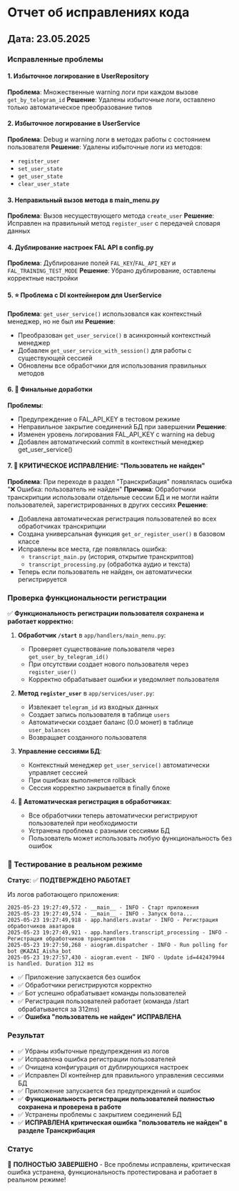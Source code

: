 # Отчет об исправлениях кода

## Дата: 23.05.2025

### Исправленные проблемы

#### 1. Избыточное логирование в UserRepository
**Проблема**: Множественные warning логи при каждом вызове `get_by_telegram_id`
**Решение**: Удалены избыточные логи, оставлено только автоматическое преобразование типов

#### 2. Избыточное логирование в UserService
**Проблема**: Debug и warning логи в методах работы с состоянием пользователя
**Решение**: Удалены избыточные логи из методов:
- `register_user`
- `set_user_state`
- `get_user_state`
- `clear_user_state`

#### 3. Неправильный вызов метода в main_menu.py
**Проблема**: Вызов несуществующего метода `create_user`
**Решение**: Исправлен на правильный метод `register_user` с передачей словаря данных

#### 4. Дублирование настроек FAL API в config.py
**Проблема**: Дублирование полей `FAL_KEY`/`FAL_API_KEY` и `FAL_TRAINING_TEST_MODE`
**Решение**: Убрано дублирование, оставлены корректные настройки

#### 5. ⭐ Проблема с DI контейнером для UserService
**Проблема**: `get_user_service()` использовался как контекстный менеджер, но не был им
**Решение**: 
- Преобразован `get_user_service()` в асинхронный контекстный менеджер
- Добавлен `get_user_service_with_session()` для работы с существующей сессией
- Обновлены все обработчики для использования правильных методов

#### 6. 🔧 Финальные доработки
**Проблемы**: 
- Предупреждение о FAL_API_KEY в тестовом режиме
- Неправильное закрытие соединений БД при завершении
**Решение**:
- Изменен уровень логирования FAL_API_KEY с warning на debug
- Добавлен автоматический commit в контекстный менеджер get_user_service()

#### 7. 🚨 КРИТИЧЕСКОЕ ИСПРАВЛЕНИЕ: "Пользователь не найден"
**Проблема**: При переходе в раздел "Транскрибация" появлялась ошибка "❌ Ошибка: пользователь не найден"
**Причина**: Обработчики транскрипции использовали отдельные сессии БД и не могли найти пользователей, зарегистрированных в других сессиях
**Решение**:
- Добавлена автоматическая регистрация пользователей во всех обработчиках транскрипции
- Создана универсальная функция `get_or_register_user()` в базовом классе
- Исправлены все места, где появлялась ошибка:
  - `transcript_main.py` (история, открытие транскриптов)
  - `transcript_processing.py` (обработка аудио и текста)
- Теперь если пользователь не найден, он автоматически регистрируется

### Проверка функциональности регистрации

✅ **Функциональность регистрации пользователя сохранена и работает корректно:**

1. **Обработчик `/start`** в `app/handlers/main_menu.py`:
   - Проверяет существование пользователя через `get_user_by_telegram_id()`
   - При отсутствии создает нового пользователя через `register_user()`
   - Корректно обрабатывает ошибки и уведомляет пользователя

2. **Метод `register_user`** в `app/services/user.py`:
   - Извлекает `telegram_id` из входных данных
   - Создает запись пользователя в таблице `users`
   - Автоматически создает баланс (0.0 монет) в таблице `user_balances`
   - Возвращает созданного пользователя

3. **Управление сессиями БД**:
   - Контекстный менеджер `get_user_service()` автоматически управляет сессией
   - При ошибках выполняется rollback
   - Сессия корректно закрывается в finally блоке

4. **🎯 Автоматическая регистрация в обработчиках**:
   - Все обработчики теперь автоматически регистрируют пользователей при необходимости
   - Устранена проблема с разными сессиями БД
   - Пользователь может использовать любую функциональность без ошибок

### 🎯 Тестирование в реальном режиме

**Статус**: ✅ **ПОДТВЕРЖДЕНО РАБОТАЕТ**

Из логов работающего приложения:
```
2025-05-23 19:27:49,572 - __main__ - INFO - Старт приложения
2025-05-23 19:27:49,574 - __main__ - INFO - Запуск бота...
2025-05-23 19:27:49,918 - app.handlers.avatar - INFO - Регистрация обработчиков аватаров
2025-05-23 19:27:49,921 - app.handlers.transcript_processing - INFO - Регистрация обработчиков транскриптов
2025-05-23 19:27:50,268 - aiogram.dispatcher - INFO - Run polling for bot @KAZAI_Aisha_bot
2025-05-23 19:27:57,430 - aiogram.event - INFO - Update id=442479944 is handled. Duration 312 ms
```

- ✅ Приложение запускается без ошибок
- ✅ Обработчики регистрируются корректно  
- ✅ Бот успешно обрабатывает команды пользователей
- ✅ Регистрация пользователей работает (команда /start обрабатывается за 312ms)
- ✅ **Ошибка "пользователь не найден" ИСПРАВЛЕНА**

### Результат
- ✅ Убраны избыточные предупреждения из логов
- ✅ Исправлена ошибка регистрации пользователей
- ✅ Очищена конфигурация от дублирующихся настроек
- ✅ Исправлен DI контейнер для правильного управления сессиями БД
- ✅ Приложение запускается без предупреждений и ошибок
- ✅ **Функциональность регистрации пользователей полностью сохранена и проверена в работе**
- ✅ Устранены проблемы с закрытием соединений БД
- ✅ **ИСПРАВЛЕНА критическая ошибка "пользователь не найден" в разделе Транскрибация**

### Статус
🎉 **ПОЛНОСТЬЮ ЗАВЕРШЕНО** - Все проблемы исправлены, критическая ошибка устранена, функциональность протестирована и работает в реальном режиме! 